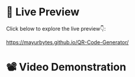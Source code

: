 # 👀 Live Preview
Click below to explore the live preview👇:

https://mayurbytes.github.io/QR-Code-Generator/

# 📽️ Video Demonstration
